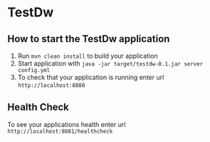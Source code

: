 # TestDw

How to start the TestDw application
---

1. Run `mvn clean install` to build your application
1. Start application with `java -jar target/testdw-0.1.jar server config.yml`
1. To check that your application is running enter url `http://localhost:8080`

Health Check
---

To see your applications health enter url `http://localhost:8081/healthcheck`
